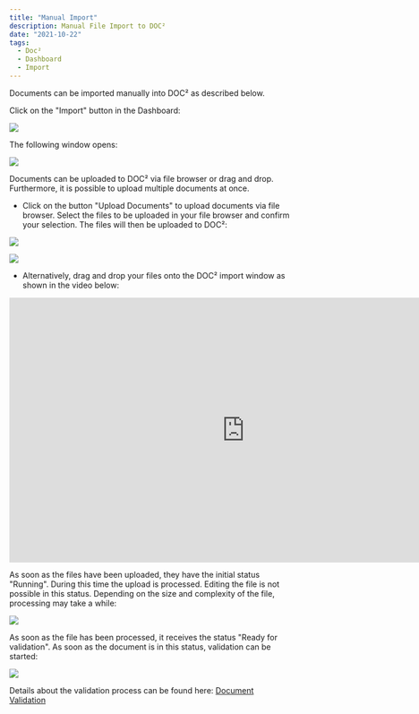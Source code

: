 ```yaml
---
title: "Manual Import"
description: Manual File Import to DOC²
date: "2021-10-22"
tags:
  - Doc²
  - Dashboard
  - Import
---
```


Documents can be imported manually into DOC² as described below.

Click on the "Import" button in the Dashboard:

![](/_images/doc2/image-23-1024x386.png)

The following window opens:

![](/_images/doc2/image-24-1024x341.png)

Documents can be uploaded to DOC² via file browser or drag and drop. Furthermore, it is possible to upload multiple documents at once.

- Click on the button "Upload Documents" to upload documents via file browser. Select the files to be uploaded in your file browser and confirm your selection. The files will then be uploaded to DOC²:

![](/_images/doc2/image-25.png)

![](/_images/doc2/doc2_manual-import.png)

- Alternatively, drag and drop your files onto the DOC² import window as shown in the video below:


<div class="video-container">
<iframe width="840" height="472.5" src="https://www.youtube-nocookie.com/embed/Wwg86UY8JbE" frameborder="0" allow="accelerometer; autoplay; clipboard-write; encrypted-media; gyroscope; picture-in-picture" allowfullscreen></iframe>
</div>

As soon as the files have been uploaded, they have the initial status "Running". During this time the upload is processed. Editing the file is not possible in this status. Depending on the size and complexity of the file, processing may take a while:

![](/_images/doc2/image-27-1024x310.png)

As soon as the file has been processed, it receives the status "Ready for validation". As soon as the document is in this status, validation can be started:

![](/_images/doc2/image-28.png)

Details about the validation process can be found here: [Document Validation](/doc2/doc2app/document-validation/)

